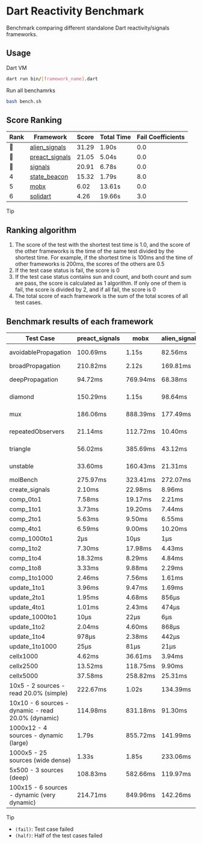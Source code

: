 # Dart Reactivity Benchmark

Benchmark comparing different standalone Dart reactivity/signals frameworks.

## Usage

Dart VM
```bash
dart run bin/[framework_name].dart
```

Run all benchamrks
```bash
bash bench.sh
```

## Score Ranking

<!-- Rank Table -->
| Rank | Framework | Score | Total Time | Fail Coefficients |
|---|---|---|---|---|
| 🥇 | [alien_signals](https://pub.dev/packages/alien_signals) | 31.29 | 1.90s | 0.0 |
| 🥈 | [preact_signals](https://pub.dev/packages/preact_signals) | 21.05 | 5.04s | 0.0 |
| 🥉 | [signals](https://pub.dev/packages/signals) | 20.91 | 6.78s | 0.0 |
| 4 | [state_beacon](https://pub.dev/packages/state_beacon) | 15.32 | 1.79s | 8.0 |
| 5 | [mobx](https://pub.dev/packages/mobx) | 6.02 | 13.61s | 0.0 |
| 6 | [solidart](https://pub.dev/packages/solidart) | 4.26 | 19.66s | 3.0 |
<!-- Rank Table End -->

> [!TIP]
> ## Ranking algorithm
>
> 1. The score of the test with the shortest test time is 1.0, and the score of the other frameworks is the time of the same test divided by the shortest time. For example, if the shortest time is 100ms and the time of other frameworks is 200ms, the scores of the others are 0.5
> 2. If the test case status is fail, the score is 0
> 3. If the test case status contains sun and count, and both count and sum are pass, the score is calculated as 1 algorithm. If only one of them is fail, the score is divided by 2, and if all fail, the score is 0
> 4. The total score of each framework is the sum of the total scores of all test cases.

## Benchmark results of each framework

<!-- Benchmark Table -->
| Test Case | preact_signals | mobx | alien_signals | solidart | signals | state_beacon |
|---|---|---|---|---|---|---|
| avoidablePropagation | 100.69ms | 1.15s | 82.56ms | 1.08s | 94.06ms | 88.32ms (fail) |
| broadPropagation | 210.82ms | 2.12s | 169.81ms | 2.55s | 209.22ms | 2.88ms (fail) |
| deepPropagation | 94.72ms | 769.94ms | 68.38ms | 976.44ms | 92.47ms | 90.16ms (fail) |
| diamond | 150.29ms | 1.15s | 98.64ms | 1.66s | 145.39ms | 85.13ms (fail) |
| mux | 186.06ms | 888.39ms | 177.49ms | 960.85ms | 190.57ms | 95.40ms (fail) |
| repeatedObservers | 21.14ms | 112.72ms | 10.40ms | 102.51ms | 23.46ms | 24.13ms (fail) |
| triangle | 56.02ms | 385.69ms | 43.12ms | 548.71ms | 53.19ms | 41.01ms (fail) |
| unstable | 33.60ms | 160.43ms | 21.31ms | 161.48ms | 40.98ms | 180.74ms (fail) |
| molBench | 275.97ms | 323.41ms | 272.07ms | 953.76ms | 275.89ms | 428μs |
| create_signals | 2.10ms | 22.98ms | 8.96ms | 16.81ms | 12.93ms | 29.81ms |
| comp_0to1 | 7.58ms | 19.17ms | 2.21ms | 23.53ms | 4.92ms | 24.18ms |
| comp_1to1 | 3.73ms | 19.20ms | 7.44ms | 22.16ms | 7.09ms | 23.41ms |
| comp_2to1 | 5.63ms | 9.50ms | 6.55ms | 13.50ms | 3.24ms | 14.35ms |
| comp_4to1 | 6.59ms | 9.00ms | 10.20ms | 6.76ms | 3.76ms | 7.92ms |
| comp_1000to1 | 2μs | 10μs | 1μs | 2.70ms | 3μs | 19μs |
| comp_1to2 | 7.30ms | 17.98ms | 4.43ms | 14.65ms | 5.09ms | 20.67ms |
| comp_1to4 | 18.32ms | 8.29ms | 4.84ms | 11.70ms | 7.59ms | 19.33ms |
| comp_1to8 | 3.33ms | 9.88ms | 2.29ms | 10.53ms | 4.33ms | 19.43ms |
| comp_1to1000 | 2.46ms | 7.56ms | 1.61ms | 9.38ms | 1.98ms | 18.21ms |
| update_1to1 | 3.96ms | 9.47ms | 1.69ms | 18.43ms | 4.13ms | 2.80ms |
| update_2to1 | 1.95ms | 4.68ms | 856μs | 8.99ms | 2.04ms | 1.29ms |
| update_4to1 | 1.01ms | 2.43ms | 474μs | 4.45ms | 1.08ms | 700μs |
| update_1000to1 | 10μs | 22μs | 6μs | 52μs | 12μs | 6μs |
| update_1to2 | 2.04ms | 4.60ms | 868μs | 9.46ms | 2.17ms | 1.31ms |
| update_1to4 | 978μs | 2.38ms | 442μs | 4.42ms | 1.05ms | 665μs |
| update_1to1000 | 25μs | 81μs | 21μs | 112μs | 25μs | 174μs |
| cellx1000 | 4.62ms | 36.61ms | 3.94ms | 75.38ms | 4.19ms | 3.09ms |
| cellx2500 | 13.52ms | 118.75ms | 9.90ms | 218.96ms | 11.62ms | 10.54ms |
| cellx5000 | 37.58ms | 258.82ms | 25.31ms | 484.05ms | 33.81ms | 30.55ms |
| 10x5 - 2 sources - read 20.0% (simple) | 222.67ms | 1.02s | 134.39ms | 1.32s (half) | 244.38ms | 139.71ms |
| 10x10 - 6 sources - dynamic - read 20.0% (dynamic) | 114.98ms | 831.18ms | 91.30ms | 1.24s (half) | 120.02ms | 100.96ms |
| 1000x12 - 4 sources - dynamic (large) | 1.79s | 855.72ms | 141.99ms | 2.08s (half) | 2.53s | 191.51ms |
| 1000x5 - 25 sources (wide dense) | 1.33s | 1.85s | 233.06ms | 2.67s (half) | 2.29s | 248.53ms |
| 5x500 - 3 sources (deep) | 108.83ms | 582.66ms | 119.97ms | 998.89ms (half) | 110.59ms | 124.99ms |
| 100x15 - 6 sources - dynamic (very dynamic) | 214.71ms | 849.96ms | 142.26ms | 1.40s (half) | 253.74ms | 142.89ms |
<!-- Benchmark Table End -->

> [!TIP]
> - `(fail)`: Test case failed
> - `(half)`: Half of the test cases failed
